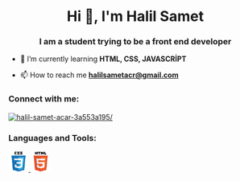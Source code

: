 <h1 align="center">Hi 👋, I'm Halil Samet</h1>
<h3 align="center">I am a student trying to be a front end developer</h3>

- 🌱 I’m currently learning **HTML, CSS, JAVASCRİPT**

- 📫 How to reach me **halilsametacr@gmail.com**

<h3 align="left">Connect with me:</h3>
<p align="left">
<a href="https://linkedin.com/in/halil-samet-acar-3a553a195/" target="blank"><img align="center" src="https://raw.githubusercontent.com/rahuldkjain/github-profile-readme-generator/master/src/images/icons/Social/linked-in-alt.svg" alt="halil-samet-acar-3a553a195/" height="30" width="40" /></a>
</p>

<h3 align="left">Languages and Tools:</h3>
<p align="left"> <a href="https://www.w3schools.com/css/" target="_blank" rel="noreferrer"> <img src="https://raw.githubusercontent.com/devicons/devicon/master/icons/css3/css3-original-wordmark.svg" alt="css3" width="40" height="40"/> </a> <a href="https://www.w3.org/html/" target="_blank" rel="noreferrer"> <img src="https://raw.githubusercontent.com/devicons/devicon/master/icons/html5/html5-original-wordmark.svg" alt="html5" width="40" height="40"/> </a> </p>
